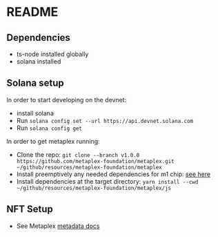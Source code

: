 # README

## Dependencies

- ts-node installed globally
- solana installed

## Solana setup

In order to start developing on the devnet:

- install solana
- Run ```solana config set --url https://api.devnet.solana.com```
- Run ```solana config get```

In order to get metaplex running:

- Clone the repo: ```git clone --branch v1.0.0 https://github.com/metaplex-foundation/metaplex.git ~/github/resources/metaplex-foundation/metaplex```
- Install preemptively any needed dependencies for m1 chip: [see here](https://docs.metaplex.com/create-store/installation)
- Install dependencies at the target directory: ```yarn install --cwd ~/github/resources/metaplex-foundation/metaplex/js```

## NFT Setup

- See Metaplex [metadata docs](https://docs.metaplex.com/nft-standard#json-structure)